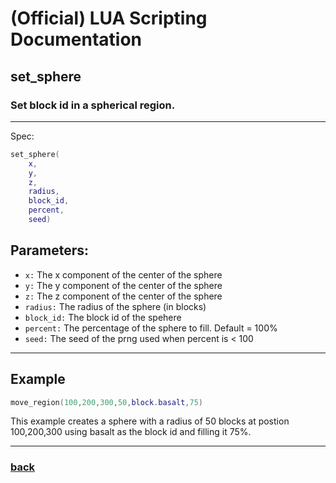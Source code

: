 
# (Official) LUA Scripting Documentation

## set_sphere

### Set block id in a spherical region.
___
Spec:
```lua
set_sphere(
	x,
	y,
	z,
	radius,
	block_id,
	percent,
	seed)
```
## Parameters:
- `x:` The x component of the center of the sphere
- `y:` The y component of the center of the sphere
- `z:` The z component of the center of the sphere
- `radius:` The radius of the sphere (in blocks)
- `block_id:` The block id of the spehere
- `percent:` The percentage of the sphere to fill. Default = 100%
- `seed:` The seed of the prng used when percent is < 100

___
## Example
```lua
move_region(100,200,300,50,block.basalt,75)
```
This example creates a sphere with a radius of 50 blocks at postion 100,200,300 using basalt as the block id and filling it 75%.

___
### [back](../blocks)
